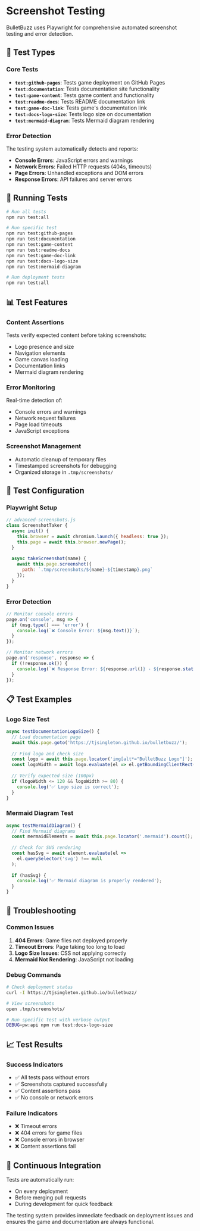 # Screenshot Testing

BulletBuzz uses Playwright for comprehensive automated screenshot testing and error detection.

## 🧪 Test Types

### Core Tests
- **`test:github-pages`**: Tests game deployment on GitHub Pages
- **`test:documentation`**: Tests documentation site functionality
- **`test:game-content`**: Tests game content and functionality
- **`test:readme-docs`**: Tests README documentation link
- **`test:game-doc-link`**: Tests game's documentation link
- **`test:docs-logo-size`**: Tests logo size on documentation
- **`test:mermaid-diagram`**: Tests Mermaid diagram rendering

### Error Detection
The testing system automatically detects and reports:
- **Console Errors**: JavaScript errors and warnings
- **Network Errors**: Failed HTTP requests (404s, timeouts)
- **Page Errors**: Unhandled exceptions and DOM errors
- **Response Errors**: API failures and server errors

## 🚀 Running Tests

```bash
# Run all tests
npm run test:all

# Run specific test
npm run test:github-pages
npm run test:documentation
npm run test:game-content
npm run test:readme-docs
npm run test:game-doc-link
npm run test:docs-logo-size
npm run test:mermaid-diagram

# Run deployment tests
npm run test:all
```

## 📊 Test Features

### Content Assertions
Tests verify expected content before taking screenshots:
- Logo presence and size
- Navigation elements
- Game canvas loading
- Documentation links
- Mermaid diagram rendering

### Error Monitoring
Real-time detection of:
- Console errors and warnings
- Network request failures
- Page load timeouts
- JavaScript exceptions

### Screenshot Management
- Automatic cleanup of temporary files
- Timestamped screenshots for debugging
- Organized storage in `.tmp/screenshots/`

## 🔧 Test Configuration

### Playwright Setup
```javascript
// advanced-screenshots.js
class ScreenshotTaker {
  async init() {
    this.browser = await chromium.launch({ headless: true });
    this.page = await this.browser.newPage();
  }
  
  async takeScreenshot(name) {
    await this.page.screenshot({ 
      path: `.tmp/screenshots/${name}-${timestamp}.png` 
    });
  }
}
```

### Error Detection
```javascript
// Monitor console errors
page.on('console', msg => {
  if (msg.type() === 'error') {
    console.log(`❌ Console Error: ${msg.text()}`);
  }
});

// Monitor network errors
page.on('response', response => {
  if (!response.ok()) {
    console.log(`❌ Response Error: ${response.url()} - ${response.status()}`);
  }
});
```

## 📋 Test Examples

### Logo Size Test
```javascript
async testDocumentationLogoSize() {
  // Load documentation page
  await this.page.goto('https://tjsingleton.github.io/bulletbuzz/');
  
  // Find logo and check size
  const logo = await this.page.locator('img[alt*="BulletBuzz Logo"]');
  const logoWidth = await logo.evaluate(el => el.getBoundingClientRect().width);
  
  // Verify expected size (100px)
  if (logoWidth <= 120 && logoWidth >= 80) {
    console.log('✅ Logo size is correct');
  }
}
```

### Mermaid Diagram Test
```javascript
async testMermaidDiagram() {
  // Find Mermaid diagrams
  const mermaidElements = await this.page.locator('.mermaid').count();
  
  // Check for SVG rendering
  const hasSvg = await element.evaluate(el => 
    el.querySelector('svg') !== null
  );
  
  if (hasSvg) {
    console.log('✅ Mermaid diagram is properly rendered');
  }
}
```

## 🐛 Troubleshooting

### Common Issues
1. **404 Errors**: Game files not deployed properly
2. **Timeout Errors**: Page taking too long to load
3. **Logo Size Issues**: CSS not applying correctly
4. **Mermaid Not Rendering**: JavaScript not loading

### Debug Commands
```bash
# Check deployment status
curl -I https://tjsingleton.github.io/bulletbuzz/

# View screenshots
open .tmp/screenshots/

# Run specific test with verbose output
DEBUG=pw:api npm run test:docs-logo-size
```

## 📈 Test Results

### Success Indicators
- ✅ All tests pass without errors
- ✅ Screenshots captured successfully
- ✅ Content assertions pass
- ✅ No console or network errors

### Failure Indicators
- ❌ Timeout errors
- ❌ 404 errors for game files
- ❌ Console errors in browser
- ❌ Content assertions fail

## 🔄 Continuous Integration

Tests are automatically run:
- On every deployment
- Before merging pull requests
- During development for quick feedback

The testing system provides immediate feedback on deployment issues and ensures the game and documentation are always functional.
